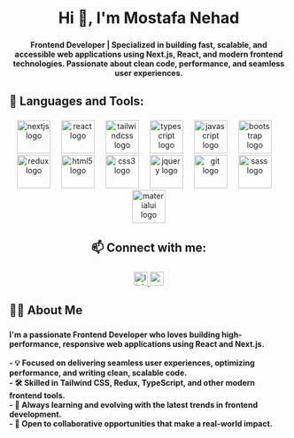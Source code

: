 <h1 align="center">Hi 👋, I'm Mostafa Nehad</h1>

###

<h4 align="center">
  Frontend Developer | Specialized in building fast, scalable, and accessible web applications using Next.js, React, and modern frontend technologies. Passionate about clean code, performance, and seamless user experiences.
</h4>

###

<h2 align="left">🧰 Languages and Tools:</h2>

###

<div align="center">
  <img src="https://skillicons.dev/icons?i=nextjs" height="60" alt="nextjs logo"  />
  <img width="12" />
  <img src="https://skillicons.dev/icons?i=react" height="60" alt="react logo"  />
  <img width="12" />
  <img src="https://skillicons.dev/icons?i=tailwind" height="60" alt="tailwindcss logo"  />
  <img width="12" />
  <img src="https://skillicons.dev/icons?i=ts" height="60" alt="typescript logo"  />
  <img width="12" />
  <img src="https://skillicons.dev/icons?i=js" height="60" alt="javascript logo"  />
  <img width="12" />
  <img src="https://skillicons.dev/icons?i=bootstrap" height="60" alt="bootstrap logo"  />
  <img width="12" />
  <img src="https://skillicons.dev/icons?i=redux" height="60" alt="redux logo"  />
  <img width="12" />
  <img src="https://skillicons.dev/icons?i=html" height="60" alt="html5 logo"  />
  <img width="12" />
  <img src="https://skillicons.dev/icons?i=css" height="60" alt="css3 logo"  />
  <img width="12" />
  <img src="https://skillicons.dev/icons?i=jquery" height="60" alt="jquery logo"  />
  <img width="12" />
  <img src="https://skillicons.dev/icons?i=git" height="60" alt="git logo"  />
  <img width="12" />
  <img src="https://skillicons.dev/icons?i=sass" height="60" alt="sass logo"  />
  <img width="12" />
  <img src="https://cdn.jsdelivr.net/gh/devicons/devicon/icons/materialui/materialui-original.svg" height="60" alt="materialui logo"  />
</div>

###

<h2 align="center">📫 Connect with me:</h2>

###

<div align="center">
  <a href="https://www.linkedin.com/in/mostafa-nehad/" target="_blank">
    <img src="https://img.shields.io/static/v1?message=LinkedIn&logo=linkedin&label=&color=0077B5&logoColor=white&labelColor=&style=for-the-badge" height="25" alt="linkedin logo" />
  </a>
  <a href="mailto:mostafanehad1995@gmail.com" target="_blank">
    <img src="https://img.shields.io/static/v1?message=Gmail&logo=gmail&label=Email&color=D14836&logoColor=white&labelColor=&style=for-the-badge" height="25" alt="gmail logo" />
  </a>
</div>

###

<h2 align="left">👨‍💻 About Me</h2>

###

<h4 align="left">
I'm a passionate <strong>Frontend Developer</strong> who loves building high-performance, responsive web applications using <strong>React</strong> and <strong>Next.js</strong>.<br /><br />
- 💡 Focused on delivering seamless <strong>user experiences</strong>, optimizing <strong>performance</strong>, and writing <strong>clean, scalable code</strong>.<br />
- 🛠️ Skilled in <strong>Tailwind CSS</strong>, <strong>Redux</strong>, <strong>TypeScript</strong>, and other modern frontend tools.<br />
- 🚀 Always learning and evolving with the latest trends in frontend development.<br />
- 🤝 Open to collaborative opportunities that make a real-world impact.
</h4>

